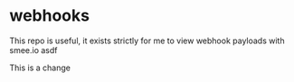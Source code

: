 # webhooks
This repo is useful, it exists strictly for me to view webhook payloads with smee.io
asdf


This is a change 